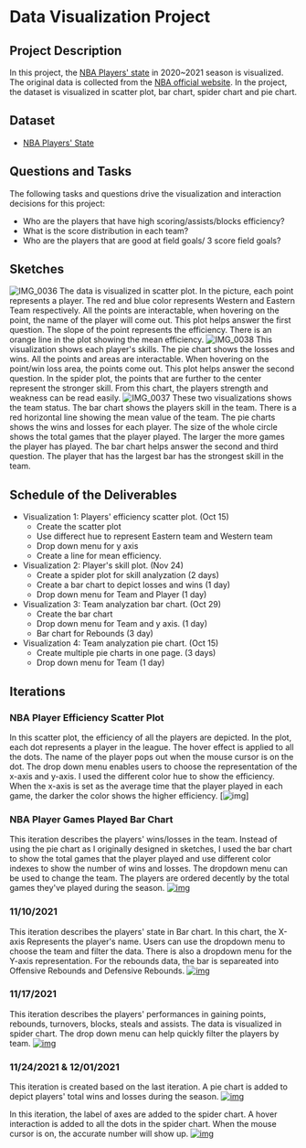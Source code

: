 # Data Visualization Project

## Project Description
In this project, the [NBA Players' state](https://gist.github.com/yichenlilyc/e82f39f103162cda7efc2c5662e203fd) in 2020~2021 season is visualized. The original data is collected from the [NBA official website](https://www.nba.com/stats/players/traditional/?sort=TD3&dir=-1). In the project, the dataset is visualized in scatter plot, bar chart, spider chart and pie chart.

## Dataset
* [NBA Players' State](https://gist.github.com/yichenlilyc/e82f39f103162cda7efc2c5662e203fd)

## Questions and Tasks
The following tasks and questions drive the visualization and interaction decisions for this project:
* Who are the players that have high scoring/assists/blocks efficiency?
* What is the score distribution in each team?
* Who are the players that are good at field goals/ 3 score field goals?

## Sketches
![IMG_0036](https://user-images.githubusercontent.com/44181571/137221818-8d0fe0d0-fdcc-4ff5-ad55-7dd3c1640279.jpg)
The data is visualized in scatter plot. In the picture, each point represents a player. The red and blue color represents Western and Eastern Team respectively. All the points are interactable, when hovering on the point, the name of the player will come out. 
This plot helps answer the first question. The slope of the point represents the efficiency. There is an orange line in the plot showing the mean efficiency.
![IMG_0038](https://user-images.githubusercontent.com/44181571/137221836-aebc403f-3649-4202-bb4f-e63387f6bd6c.jpg)
This visualization shows each player's skills. The pie chart shows the losses and wins. All the points and areas are interactable. When hovering on the point/win loss area, the points come out. 
This plot helps answer the second question. In the spider plot, the points that are further to the center represent the stronger skill. From this chart, the players strength and weakness can be read easily.
![IMG_0037](https://user-images.githubusercontent.com/44181571/137221860-f53f24aa-24f9-450a-94b3-511cbc308875.jpg)
These two visualizations shows the team status. The bar chart shows the players skill in the team. There is a red horizontal line showing the mean value of the team. The pie charts shows the wins and losses for each player. The size of the whole circle shows the total games that the player played. The larger the more games the player has played. 
The bar chart helps answer the second and third question. The player that has the largest bar has the strongest skill in the team.

## Schedule of the Deliverables
* Visualization 1: Players' efficiency scatter plot. (Oct 15)
  * Create the scatter plot
  * Use differect hue to represent Eastern team and Western team
  * Drop down menu for y axis
  * Create a line for mean efficiency.
* Visualization 2: Player's skill plot. (Nov 24)
  * Create a spider plot for skill analyzation (2 days)
  * Create a bar chart to depict losses and wins (1 day)
  * Drop down menu for Team and Player (1 day)
* Visualization 3: Team analyzation bar chart. (Oct 29)
  * Create the bar chart 
  * Drop down menu for Team and y axis. (1 day)
  * Bar chart for Rebounds (3 day)
* Visualization 4: Team analyzation pie chart. (Oct 15)
  * Create multiple pie charts in one page. (3 days)
  * Drop down menu for Team (1 day)

## Iterations
### NBA Player Efficiency Scatter Plot
In this scatter plot, the efficiency of all the players are depicted. In the plot, each dot represents a player in the league. The hover effect is applied to all the dots. The name of the player pops out when the mouse cursor is on the dot. The drop down menu enables users to choose the representation of the x-axis and y-axis. I used the different color hue to show the efficiency. When the x-axis is set as the average time that the player played in each game, the darker the color shows the higher efficiency.
[![img](https://user-images.githubusercontent.com/44181571/145342614-b0584b3b-e36d-4ed8-8cf9-1adbbbfa6f86.png)]

### NBA Player Games Played Bar Chart
This iteration describes the players' wins/losses in the team. Instead of using the pie chart as I originally designed in sketches, I used the bar chart to show the total games that the player played and use different color indexes to show the number of wins and losses. The dropdown menu can be used to change the team. The players are ordered decently by the total games they've played during the season.
[![img](https://user-images.githubusercontent.com/44181571/139180976-ec0a9197-663f-4e8e-877d-2d8dccba780b.png)](https://vizhub.com/yichenlilyc/539d25adc25942359d0cd205959603f0?edit=files&file=index.js)

### 11/10/2021
This iteration describes the players' state in Bar chart. In this chart, the X-axis Represents the player's name. Users can use the dropdown menu to choose the team and filter the data. There is also a dropdown menu for the Y-axis representation. For the rebounds data, the bar is separeated into Offensive Rebounds and Defensive Rebounds.
[![img](https://user-images.githubusercontent.com/44181571/141229232-c81b2f41-e227-4d7a-a842-8defe4ba5f22.png)](https://vizhub.com/yichenlilyc/584f1db67d254305aec291f72a296c8d?edit=files&file=index.html)

### 11/17/2021
This iteration describes the players' performances in gaining points, rebounds, turnovers, blocks, steals and assists. The data is visualized in spider chart. The drop down menu can help quickly filter the players by team.
[![img](https://user-images.githubusercontent.com/44181571/143179663-f89f1af0-bd31-4b54-ac21-5c8fd3be8448.png)](https://vizhub.com/yichenlilyc/99b510120dcc4b4c8100a0005ee632a1?edit=files&file=index.js)

### 11/24/2021 & 12/01/2021
This iteration is created based on the last iteration. A pie chart is added to depict players' total wins and losses during the season.
[![img](https://user-images.githubusercontent.com/44181571/143282214-6cc35cba-db86-4ed1-a646-e775a4318f3e.png)](https://vizhub.com/yichenlilyc/c9cb841318ac47e4ab1c0aad0bed8b76?edit=files&file=index.html)

In this iteration, the label of axes are added to the spider chart. A hover interaction is added to all the dots in the spider chart. When the mouse cursor is on, the accurate number will show up.
[![img](https://user-images.githubusercontent.com/44181571/144335940-b0839f6d-7563-40fa-9428-faab950afc0b.png)](https://vizhub.com/yichenlilyc/825ccc94175143e2add9e45b98efc2d4?edit=files&file=index.js)


